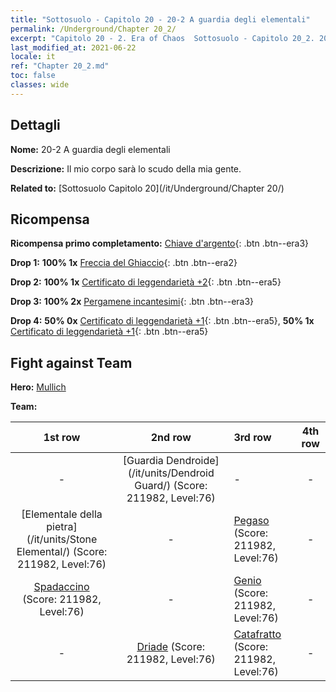 ```yaml
---
title: "Sottosuolo - Capitolo 20 - 20-2 A guardia degli elementali"
permalink: /Underground/Chapter 20_2/
excerpt: "Capitolo 20 - 2. Era of Chaos  Sottosuolo - Capitolo 20_2. 20-2 A guardia degli elementali"
last_modified_at: 2021-06-22
locale: it
ref: "Chapter 20_2.md"
toc: false
classes: wide
---
```


## Dettagli

 **Nome:** 20-2 A guardia degli elementali

 **Descrizione:** Il mio corpo sarà lo scudo della mia gente.

 **Related to:** [Sottosuolo Capitolo 20](/it/Underground/Chapter 20/)

## Ricompensa

 **Ricompensa primo completamento:** [Chiave d'argento](/ItemsIT/con_693/){: .btn .btn--era3}

 **Drop 1:** **100% 1x** [Freccia del Ghiaccio](/ItemsIT/her_431/){: .btn .btn--era2}

 **Drop 2:** **100% 1x** [Certificato di leggendarietà +2](/ItemsIT/mat_81/){: .btn .btn--era5}

 **Drop 3:** **100% 2x** [Pergamene incantesimi](/ItemsIT/con_694/){: .btn .btn--era3}

 **Drop 4:** **50% 0x** [Certificato di leggendarietà +1](/ItemsIT/mat_74/){: .btn .btn--era5}, **50% 1x** [Certificato di leggendarietà +1](/ItemsIT/mat_74/){: .btn .btn--era5}


## Fight against Team
 **Hero:** [Mullich](/it/heroes/Mullich/)

 **Team:**


  | 1st row | 2nd row | 3rd row | 4th row |
  |:----:|:----:|:----|:----:|
  | - | [Guardia Dendroide](/it/units/Dendroid Guard/) (Score: 211982, Level:76)  | - | - |
  | [Elementale della pietra](/it/units/Stone Elemental/) (Score: 211982, Level:76)  | - | [Pegaso](/it/units/Pegasus/) (Score: 211982, Level:76)  | - |
  | [Spadaccino](/it/units/Swordsman/) (Score: 211982, Level:76)  | - | [Genio](/it/units/Genie/) (Score: 211982, Level:76)  | - |
  | - | [Driade](/it/units/Sprite/) (Score: 211982, Level:76)  | [Catafratto](/it/units/Cavalier/) (Score: 211982, Level:76)  | - |


